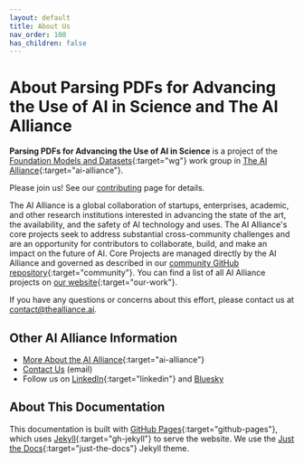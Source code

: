 ```yaml
---
layout: default
title: About Us
nav_order: 100
has_children: false
---
```


# About Parsing PDFs for Advancing the Use of AI in Science and The AI Alliance

**Parsing PDFs for Advancing the Use of AI in Science** is a project of the [Foundation Models and Datasets](https://thealliance.ai/focus-areas/foundation-models){:target="wg"} work group in [The AI Alliance](https://thealliance.ai){:target="ai-alliance"}. 

Please join us! See our [contributing]({{site.baseurl}}/contributing) page for details.

The AI Alliance is a global collaboration of startups, enterprises, academic, and other research institutions interested in advancing the state of the art, the availability, and the safety of AI technology and uses. The AI Alliance's core projects seek to address substantial cross-community challenges and are an opportunity for contributors to collaborate, build, and make an impact on the future of AI. Core Projects are managed directly by the AI Alliance and governed as described in our [community GitHub repository](https://github.com/The-AI-Alliance/community){:target="community"}. You can find a list of all AI Alliance projects on [our website](https://thealliance.ai/our-work){:target="our-work"}.

If you have any questions or concerns about this effort, please contact us at [contact@thealliance.ai](mailto:contact@thealliance.ai).


## Other AI Alliance Information

* [More About the AI Alliance](https://thealliance.ai/about-aia){:target="ai-alliance"}
* [Contact Us](mailto:contact@thealliance.ai) (email)
* Follow us on [LinkedIn](https://www.linkedin.com/company/the-aialliance/){:target="linkedin"} and [Bluesky](https://bsky.app/profile/aialliance.bsky.social)

## About This Documentation

This documentation is built with [GitHub Pages](https://pages.github.com/){:target="github-pages"}, which uses [Jekyll](https://github.com/jekyll/jekyll){:target="gh-jekyll"} to serve the website. We use the [Just the Docs](https://just-the-docs.github.io/just-the-docs/){:target="just-the-docs"} Jekyll theme.
